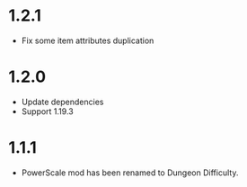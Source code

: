 # 1.2.1
- Fix some item attributes duplication

# 1.2.0
- Update dependencies
- Support 1.19.3

# 1.1.1
- PowerScale mod has been renamed to Dungeon Difficulty.
